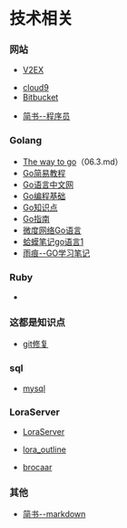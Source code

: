 # 技术相关  

### 网站
* [V2EX](https://www.v2ex.com/ "v2ex")  
- [cloud9](https://c9.io/?redirect=0 "c9")  
- [Bitbucket](https://bitbucket.org/product "bitbucket")  
* [简书--程序员](http://www.jianshu.com/c/NEt52a "简书")

### Golang
- [The way to go](https://github.com/Unknwon/the-way-to-go_ZH_CN/blob/master/eBook/directory.md "the way to go")（06.3.md）
- [Go简易教程](https://github.com/songleo/the-little-go-book_ZH_CN "done")  
- [Go语言中文网](https://studygolang.com/ "Go语言中文网")
- [Go编程基础](https://github.com/Unknwon/go-fundamental-programming "Go 编程基础")  
- [Go知识点](https://studygolang.com/articles/9272)  
- [Go指南](http://tour.studygolang.com/welcome/1 "")
- [微度网络Go语言](http://www.widuu.com/archives/category/golang "微度")  
- [蛤蟆笔记go语言1](https://studygolang.com/articles/7292 "蛤蟆笔记")
- [雨痕--GO学习笔记](https://github.com/qyuhen/book/blob/master/Go%20%E5%AD%A6%E4%B9%A0%E7%AC%94%E8%AE%B0%20%E7%AC%AC%E5%9B%9B%E7%89%88.pdf)

### Ruby
*

### 这都是知识点
* [git修复](http://blog.csdn.net/chaoyueziji123/article/details/54669555 "git")

### sql
* [mysql](./sql.md "知识点")  

### LoraServer
* [LoraServer](https://github.com/brocaar/loraserver) 
- [lora_outline](./img/loraserver.jpg) 
* [brocaar](http://www.brocaar.com)

### 其他
* [简书--markdown](http://www.jianshu.com/p/q81RER "简书")
